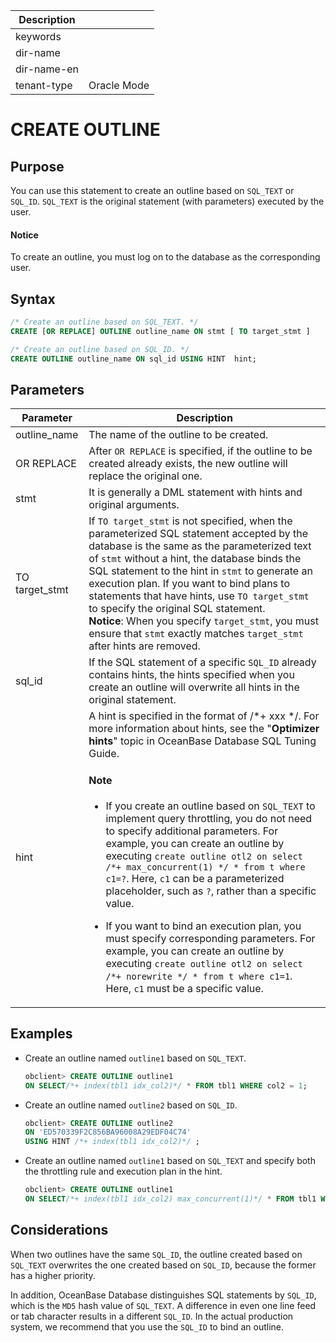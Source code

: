 | Description   |                 |
|---------------|-----------------|
| keywords      |                 |
| dir-name      |                 |
| dir-name-en   |                 |
| tenant-type   | Oracle Mode     |

# CREATE OUTLINE

## Purpose

You can use this statement to create an outline based on `SQL_TEXT` or `SQL_ID`. `SQL_TEXT` is the original statement (with parameters) executed by the user.

  <main id="notice" type='notice'>
    <h4>Notice</h4>
    <p>To create an outline, you must log on to the database as the corresponding user. </p>
  </main>

## Syntax

```sql
/* Create an outline based on SQL_TEXT. */
CREATE [OR REPLACE] OUTLINE outline_name ON stmt [ TO target_stmt ]

/* Create an outline based on SQL_ID. */
CREATE OUTLINE outline_name ON sql_id USING HINT  hint;
```

## Parameters

| Parameter | Description |
|----------------|---------------------------------------------------------------------------------------------------------------------------------------------------------------------------------------------------------------------------------------------------------------------------------------------------------------|
| outline_name | The name of the outline to be created.  |
| OR REPLACE | After `OR REPLACE` is specified, if the outline to be created already exists, the new outline will replace the original one.  |
| stmt | It is generally a DML statement with hints and original arguments.  |
| TO target_stmt | If `TO target_stmt` is not specified, when the parameterized SQL statement accepted by the database is the same as the parameterized text of `stmt` without a hint, the database binds the SQL statement to the hint in `stmt` to generate an execution plan. If you want to bind plans to statements that have hints, use `TO target_stmt` to specify the original SQL statement.   <br>**Notice**: When you specify `target_stmt`, you must ensure that `stmt` exactly matches `target_stmt` after hints are removed.  |
| sql_id | If the SQL statement of a specific `SQL_ID` already contains hints, the hints specified when you create an outline will overwrite all hints in the original statement.  |
| hint | A hint is specified in the format of /\*+ xxx \*/. For more information about hints, see the "**Optimizer hints**" topic in OceanBase Database SQL Tuning Guide.  <main id="notice" ><h4>Note</h4><p><ul><li>If you create an outline based on `SQL_TEXT` to implement query throttling, you do not need to specify additional parameters. For example, you can create an outline by executing `create outline otl2 on select /*+ max_concurrent(1) */ * from t where c1=?`. Here, `c1` can be a parameterized placeholder, such as `?`, rather than a specific value. </li></ul><ul><li>If you want to bind an execution plan, you must specify corresponding parameters. For example, you can create an outline by executing `create outline otl2 on select /*+ norewrite */ * from t where c1=1`. Here, `c1` must be a specific value.  </li></ul></p></main> |

## Examples

* Create an outline named `outline1` based on `SQL_TEXT`.

   ```sql
   obclient> CREATE OUTLINE outline1
   ON SELECT/*+ index(tbl1 idx_col2)*/ * FROM tbl1 WHERE col2 = 1;
   ```

* Create an outline named `outline2` based on `SQL_ID`.

   ```sql
   obclient> CREATE OUTLINE outline2
   ON 'ED570339F2C856BA96008A29EDF04C74'
   USING HINT /*+ index(tbl1 idx_col2)*/ ;
   ```

* Create an outline named `outline1` based on `SQL_TEXT` and specify both the throttling rule and execution plan in the hint.

   ```sql
   obclient> CREATE OUTLINE outline1
   ON SELECT/*+ index(tbl1 idx_col2) max_concurrent(1)*/ * FROM tbl1 WHERE col2 = 1;
   ```

## Considerations

When two outlines have the same `SQL_ID`, the outline created based on `SQL_TEXT` overwrites the one created based on `SQL_ID`, because the former has a higher priority.

In addition, OceanBase Database distinguishes SQL statements by `SQL_ID`, which is the `MD5` hash value of `SQL_TEXT`. A difference in even one line feed or tab character results in a different `SQL_ID`. In the actual production system, we recommend that you use the `SQL_ID` to bind an outline.
